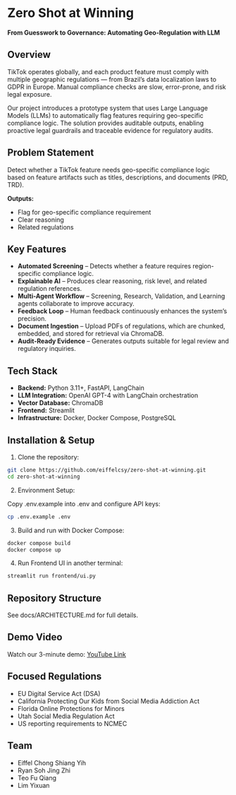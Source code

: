 # Zero Shot at Winning

**From Guesswork to Governance: Automating Geo-Regulation with LLM**

## Overview
TikTok operates globally, and each product feature must comply with multiple geographic regulations — from Brazil’s data localization laws to GDPR in Europe. Manual compliance checks are slow, error-prone, and risk legal exposure.

Our project introduces a prototype system that uses Large Language Models (LLMs) to automatically flag features requiring geo-specific compliance logic. The solution provides auditable outputs, enabling proactive legal guardrails and traceable evidence for regulatory audits.

## Problem Statement
Detect whether a TikTok feature needs geo-specific compliance logic based on feature artifacts such as titles, descriptions, and documents (PRD, TRD).

**Outputs:**
- Flag for geo-specific compliance requirement
- Clear reasoning
- Related regulations

## Key Features
- **Automated Screening** – Detects whether a feature requires region-specific compliance logic.
- **Explainable AI** – Produces clear reasoning, risk level, and related regulation references.
- **Multi-Agent Workflow** – Screening, Research, Validation, and Learning agents collaborate to improve accuracy.
- **Feedback Loop** – Human feedback continuously enhances the system’s precision.
- **Document Ingestion** – Upload PDFs of regulations, which are chunked, embedded, and stored for retrieval via ChromaDB.
- **Audit-Ready Evidence** – Generates outputs suitable for legal review and regulatory inquiries.

## Tech Stack
- **Backend:** Python 3.11+, FastAPI, LangChain
- **LLM Integration:** OpenAI GPT-4 with LangChain orchestration
- **Vector Database:** ChromaDB
- **Frontend:** Streamlit
- **Infrastructure:** Docker, Docker Compose, PostgreSQL

## Installation & Setup

1. Clone the repository:
```bash
git clone https://github.com/eiffelcsy/zero-shot-at-winning.git
cd zero-shot-at-winning
```
2. Environment Setup:

Copy .env.example into .env and configure API keys:
```bash
cp .env.example .env
```
3. Build and run with Docker Compose:
```bash
docker compose build
docker compose up
```
4. Run Frontend UI in another terminal:
```bash
streamlit run frontend/ui.py
```

## Repository Structure
See docs/ARCHITECTURE.md for full details.
 
## Demo Video
Watch our 3-minute demo: [YouTube Link](https://youtu.be/K7PVkRO0jCU)

## Focused Regulations
- EU Digital Service Act (DSA)
- California Protecting Our Kids from Social Media Addiction Act
- Florida Online Protections for Minors
- Utah Social Media Regulation Act
- US reporting requirements to NCMEC

## Team
- Eiffel Chong Shiang Yih
- Ryan Soh Jing Zhi
- Teo Fu Qiang
- Lim Yixuan
